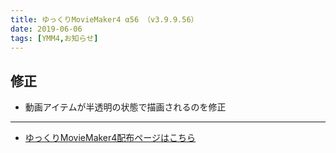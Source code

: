```yaml
---
title: ゆっくりMovieMaker4 α56 （v3.9.9.56）
date: 2019-06-06
tags: [YMM4,お知らせ]
---
```

## 修正
- 動画アイテムが半透明の状態で描画されるのを修正

---

- [ゆっくりMovieMaker4配布ページはこちら](../index.md)
